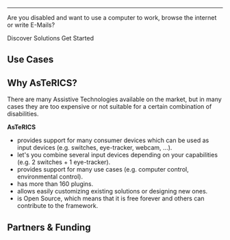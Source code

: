 <!-- ---
home: true
heroImage: ./assets/img/asterics-logo.svg
actionText: Discover Use-Cases
actionLink: "/#use-cases"
sidebar: auto
features:
- title: Accessible Computer Control
  details: Use customized input devices for mouse and keyboard input.
- title: Eyetracking
  details: Use Eyetracking devices for computer control or AAC.
- title: Environmental Control
  details: Control your lights, TV or radio with customized input devices.
footer: GPLv3.0 | Copyright © 2018-present
--- -->

<!-- ---
home: true
heroImage: ./assets/img/asterics-logo.svg
actionText: Get Started →
actionLink: /getting-started/
sidebar: auto
features:
- title: Mouse and Keyboard Emulation
  details: Use customized input devices for mouse and keyboard input.
- title: Eyetracking
  details: Use Eyetracking devices for computer control or AAC.
- title: Environmental Control
  details: Control your lights, TV or radio with customized input devices.
footer: GPLv3.0 | Copyright © 2018-present
--- -->

<div>
  <b-jumbotron header="AsTeRICS" lead="Create Customized Low-Cost Assistive Technologies for People with Disabilities.">
    <hr class="my-4" />
    <p>
        Are you disabled and want to use a computer to work, browse the internet or write E-Mails?
    </p>
    <b-button variant="primary" href="/getting-started/Discover">Discover Solutions</b-button>
    <b-button variant="success" href="/getting-started/">Get Started</b-button>
  </b-jumbotron>
</div>

## Use Cases

<!-- <b-container class="bv-example-row" fluid>
  <b-row> -->

<div>
<b-card-group deck>  
  <div>
    <b-card
      title="Computer Control"
      img-src="/img/keyboard press key.png"
      img-alt="Image"
      img-top
      tag="article"
      style="max-width: 12rem;"
      class="mb-2"
    >
      <b-card-text>
      </b-card-text>
    </b-card>
  </div>
  <div>
    <b-card
      title="Environmental Control"
      img-src="/img/keyboard press key.png"
      img-alt="Image"
      img-top
      tag="article"
      style="max-width: 12rem;"
      class="mb-2"
    >
      <b-card-text>
      </b-card-text>
    </b-card>
  </div>
  <div>
    <b-card
      title="Alternative and Augmentative Communication"
      img-src="/img/keyboard press key.png"
      img-alt="Image"
      img-top
      tag="article"
      style="max-width: 12rem;"
      class="mb-2"
    >
      <b-card-text>
      </b-card-text>
    </b-card>
  </div>
  <div>
    <b-card
      title="Accessible Gaming/Toys"
      tag="article"
      style="max-width: 12rem;min-width: 12rem"
      class="mb-2"
    >
    <h4 slot="header">
    <div>
        <b-embed
          type="iframe"
          aspect="16by9"
          src="https://www.youtube.com/embed/JwL_zS3fpnU"
          allowfullscreen
        />
    </div>
</h4>
      <b-card-text>
      </b-card-text>
    </b-card>
  </div>
  <div>
    <b-card
      title="Accessible Music"
      tag="article"
      style="max-width: 12rem;min-width: 12rem"
      class="mb-2"
    >
    <h4 slot="header">
        <b-embed
          type="iframe"
          src="https://www.youtube.com/embed/3_8TifCj0aU"
          allowfullscreen
        />
    </h4>    
      <b-card-text>
      </b-card-text>
    </b-card>
  </div>
</b-card-group>
</div>

  <!-- </b-row>
</b-container> -->

## Why AsTeRICS?

There are many Assistive Technologies available on the market, but in many cases they are too expensive or not suitable for a certain combination of disabilities.

**AsTeRICS**

 * provides support for many consumer devices which can be used as input devices (e.g. switches, eye-tracker, webcam, ...).
 * let's you combine several input devices depending on your capabilities (e.g. 2 switches + 1 eye-tracker).
 * provides support for many use cases (e.g. computer control, environmental control).
 * has more than 160 plugins.
 * allows easily customizing existing solutions or designing new ones.
 * is Open Source, which means that it is free forever and others can contribute to the framework.

## Partners & Funding

<!-- <b-col><Tile target="#" title="Accessible Computer Control" image-url="/img/keyboard press key.png"></Tile></b-col>
<b-col><Tile target="#" title="Accessible Environmental Control" image-url="/img/keyboard press key.png"></Tile></b-col>
<b-col><Tile target="#" title="Alternative and Augmentative Communication" image-url="/img/keyboard press key.png"></Tile></b-col>
<b-col><Tile target="#" title="Accessible Gaming/Toys" image-url="/img/keyboard press key.png"></Tile></b-col>
<b-col><Tile target="#" title="Accessible Music" image-url="/img/keyboard press key.png"></Tile></b-col> -->
<EditLink/>